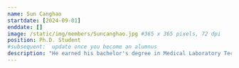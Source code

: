 ```yaml
---
name: Sun Canghao
startdate: [2024-09-01]
enddate: []
image: /static/img/members/Suncanghao.jpg #365 x 365 pixels, 72 dpi
position: Ph.D. Student
#subsequent:  update once you become an alumnus
description: "He earned his bachelor's degree in Medical Laboratory Technology from Dalian Medical University. Currently, he is pursuing an MPhil under the supervision of Professor Zhang, focusing on molecular biology and computational biology."
---
```

